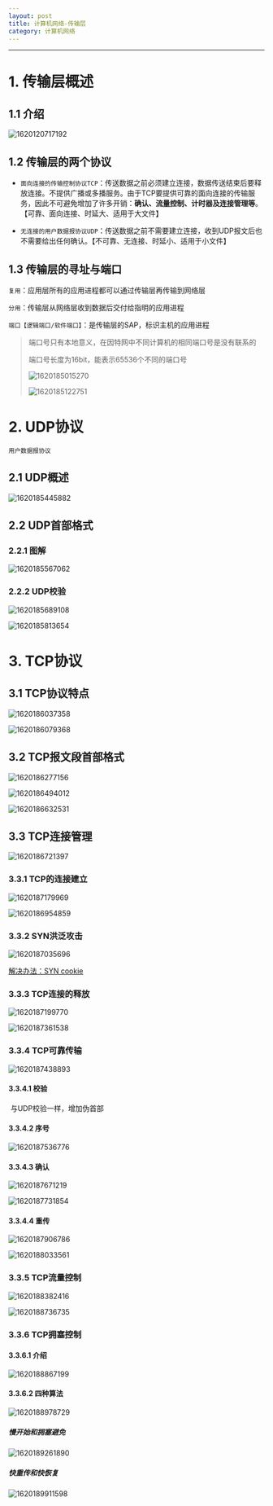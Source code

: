 ```yaml
---
layout: post
title: 计算机网络-传输层
category: 计算机网络
---
```

---

# 1. 传输层概述

## 1.1 介绍

![1620120717192](../../个人资料/计算机网络学习-来自王道考研/md完整笔记/02-计算机网络/05-传输层/resource/1620120717192.png)



## 1.2 传输层的两个协议

* `面向连接的传输控制协议TCP`：传送数据之前必须建立连接，数据传送结束后要释放连接。不提供广播或多播服务。由于TCP要提供可靠的面向连接的传输服务，因此不可避免增加了许多开销：**确认、流量控制、计时器及连接管理等**。【可靠、面向连接、时延大、适用于大文件】

* `无连接的用户数据报协议UDP`：传送数据之前不需要建立连接，收到UDP报文后也不需要给出任何确认。【不可靠、无连接、时延小、适用于小文件】



## 1.3 传输层的寻址与端口

`复用`：应用层所有的应用进程都可以通过传输层再传输到网络层

`分用`：传输层从网络层收到数据后交付给指明的应用进程

`端口【逻辑端口/软件端口】`：是传输层的SAP，标识主机的应用进程

> 端口号只有本地意义，在因特网中不同计算机的相同端口号是没有联系的
>
> 端口号长度为16bit，能表示65536个不同的端口号
>
> ![1620185015270](../../个人资料/计算机网络学习-来自王道考研/md完整笔记/02-计算机网络/05-传输层/resource/1620185015270.png)
>
> ![1620185122751](../../个人资料/计算机网络学习-来自王道考研/md完整笔记/02-计算机网络/05-传输层/resource/1620185122751.png)



# 2. UDP协议

`用户数据报协议`

## 2.1 UDP概述

![1620185445882](../../个人资料/计算机网络学习-来自王道考研/md完整笔记/02-计算机网络/05-传输层/resource/1620185445882.png)



## 2.2 UDP首部格式

### 2.2.1 图解

![1620185567062](../../个人资料/计算机网络学习-来自王道考研/md完整笔记/02-计算机网络/05-传输层/resource/1620185567062.png)





### 2.2.2 UDP校验

![1620185689108](../../个人资料/计算机网络学习-来自王道考研/md完整笔记/02-计算机网络/05-传输层/resource/1620185689108.png)

![1620185813654](../../个人资料/计算机网络学习-来自王道考研/md完整笔记/02-计算机网络/05-传输层/resource/1620185813654.png)



# 3. TCP协议

## 3.1 TCP协议特点

![1620186037358](../../个人资料/计算机网络学习-来自王道考研/md完整笔记/02-计算机网络/05-传输层/resource/1620186037358.png)

![1620186079368](../../个人资料/计算机网络学习-来自王道考研/md完整笔记/02-计算机网络/05-传输层/resource/1620186079368.png)



## 3.2 TCP报文段首部格式

![1620186277156](../../个人资料/计算机网络学习-来自王道考研/md完整笔记/02-计算机网络/05-传输层/resource/1620186277156.png)

![1620186494012](../../个人资料/计算机网络学习-来自王道考研/md完整笔记/02-计算机网络/05-传输层/resource/1620186494012.png)

![1620186632531](../../个人资料/计算机网络学习-来自王道考研/md完整笔记/02-计算机网络/05-传输层/resource/1620186632531.png)



## 3.3 TCP连接管理

![1620186721397](../../个人资料/计算机网络学习-来自王道考研/md完整笔记/02-计算机网络/05-传输层/resource/1620186721397.png)



### 3.3.1 TCP的连接建立

![1620187179969](../../个人资料/计算机网络学习-来自王道考研/md完整笔记/02-计算机网络/05-传输层/resource/1620187179969.png)

![1620186954859](../../个人资料/计算机网络学习-来自王道考研/md完整笔记/02-计算机网络/05-传输层/resource/1620186954859.png)



### 3.3.2 SYN洪泛攻击

![1620187035696](../../个人资料/计算机网络学习-来自王道考研/md完整笔记/02-计算机网络/05-传输层/resource/1620187035696.png)

[解决办法：SYN cookie](https://baike.baidu.com/item/syn%20cookie/6898884?fr=aladdin)



### 3.3.3 TCP连接的释放

![1620187199770](../../个人资料/计算机网络学习-来自王道考研/md完整笔记/02-计算机网络/05-传输层/resource/1620187199770.png)

![1620187361538](../../个人资料/计算机网络学习-来自王道考研/md完整笔记/02-计算机网络/05-传输层/resource/1620187361538.png)



### 3.3.4 TCP可靠传输

![1620187438893](../../个人资料/计算机网络学习-来自王道考研/md完整笔记/02-计算机网络/05-传输层/resource/1620187438893.png)



#### 3.3.4.1 校验

​	与UDP校验一样，增加伪首部

#### 3.3.4.2 序号

![1620187536776](../../个人资料/计算机网络学习-来自王道考研/md完整笔记/02-计算机网络/05-传输层/resource/1620187536776.png)

#### 3.3.4.3 确认

![1620187671219](../../个人资料/计算机网络学习-来自王道考研/md完整笔记/02-计算机网络/05-传输层/resource/1620187671219.png)

![1620187731854](../../个人资料/计算机网络学习-来自王道考研/md完整笔记/02-计算机网络/05-传输层/resource/1620187731854.png)

#### 3.3.4.4 重传

![1620187906786](../../个人资料/计算机网络学习-来自王道考研/md完整笔记/02-计算机网络/05-传输层/resource/1620187906786.png)

![1620188033561](../../个人资料/计算机网络学习-来自王道考研/md完整笔记/02-计算机网络/05-传输层/resource/1620188033561.png)



### 3.3.5 TCP流量控制

![1620188382416](../../个人资料/计算机网络学习-来自王道考研/md完整笔记/02-计算机网络/05-传输层/resource/1620188382416.png)

![1620188736735](../../个人资料/计算机网络学习-来自王道考研/md完整笔记/02-计算机网络/05-传输层/resource/1620188736735.png)



### 3.3.6 TCP拥塞控制

#### 3.3.6.1 介绍

![1620188867199](../../个人资料/计算机网络学习-来自王道考研/md完整笔记/02-计算机网络/05-传输层/resource/1620188867199.png)

#### 3.3.6.2 四种算法

![1620188978729](../../个人资料/计算机网络学习-来自王道考研/md完整笔记/02-计算机网络/05-传输层/resource/1620188978729.png)



##### 慢开始和拥塞避免

![1620189261890](D:\个人资料\计算机网络学习-来自王道考研\md完整笔记\02-计算机网络\05-传输层\resource\1620189261890.png)



##### 快重传和快恢复

![1620189911598](../../个人资料/计算机网络学习-来自王道考研/md完整笔记/02-计算机网络/05-传输层/resource/1620189911598.png)

